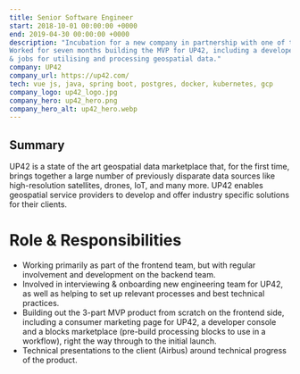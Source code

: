 ```yaml
---
title: Senior Software Engineer
start: 2018-10-01 00:00:00 +0000
end: 2019-04-30 00:00:00 +0000
description: "Incubation for a new company in partnership with one of the world's largest aerospace companies. 
Worked for seven months building the MVP for UP42, including a developer console for users to manage their workflows 
& jobs for utilising and processing geospatial data."
company: UP42
company_url: https://up42.com/
tech: vue js, java, spring boot, postgres, docker, kubernetes, gcp
company_logo: up42_logo.jpg
company_hero: up42_hero.png
company_hero_alt: up42_hero.webp
---
```

## Summary
UP42 is a state of the art geospatial data marketplace that, for the first time, brings together a large number of 
previously disparate data sources like high-resolution satellites, drones, IoT, and many more. UP42 enables geospatial 
service providers to develop and offer industry specific solutions for their clients.

# Role & Responsibilities
- Working primarily as part of the frontend team, but with regular involvement and development on the backend team.
- Involved in interviewing & onboarding new engineering team for UP42, as well as helping to set up relevant processes 
and best technical practices.
- Building out the 3-part MVP product from scratch on the frontend side, including a consumer marketing page for UP42, 
a developer console and a blocks marketplace (pre-build processing blocks to use in a workflow), right the way through 
to the initial launch.
- Technical presentations to the client (Airbus) around technical progress of the product.